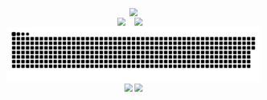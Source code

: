 <div align="center">

  <!-- dynamic typing effect 动态打字效果 -->
  <div>
      <img src="https://readme-typing-svg.demolab.com?font=Fira+Code&pause=1000&width=435&lines=console.log(%22Hello%2C%20World%22);Happy Every Day!&center=true&size=27" />
  </div>
  <!-- profile logo 个人资料徽标 -->
  <div>
    <a href="https://www.linkedin.com/in/peng-rao-1b306a2a3/"><img src="https://img.shields.io/badge/Linkin-领英-blue" /></a>&emsp;
    <a href="https://www.instagram.com/fen_wai_yao_rao/"><img src="https://img.shields.io/badge/Instagram-%23E4405F.svg?logo=Instagram&logoColor=white" /></a>&emsp;
  </div>
  <!-- Snake Code Contribution Map 贪吃蛇代码贡献图 -->
  <picture>
    <source media="(prefers-color-scheme: dark)" srcset="https://raw.githubusercontent.com/Peng-Rao/Peng-Rao/output/github-snake-dark.svg" />
    <source media="(prefers-color-scheme: light)" srcset="https://raw.githubusercontent.com/Peng-Rao/Peng-Rao/output/github-snake.svg" />
    <img alt="github-snake" src="https://raw.githubusercontent.com/Peng-Rao/Peng-Rao/output/github-snake.svg" />
  </picture>
  <img height="137px" src="https://github-readme-stats-git-masterrstaa-rickstaa.vercel.app/api?username=Peng-Rao&hide_title=true&hide_border=true&show_icons=true&include_all_commits=true&line_height=21text_color=000&icon_color=000&bg_color=0,ea6161,ffc64d,fffc4d,52fa5a&theme=graywhite" />
  <img height="137px" src="https://github-readme-stats-git-masterrstaa-rickstaa.vercel.app/api/top-langs/?username=Peng-Rao&hide_title=true&hide_border=true&layout=compact&langs_count=6&text_color=000&icon_color=fff&bg_color=0,52fa5a,4dfcff,c64dff&theme=graywhite" /><br>
</div>


